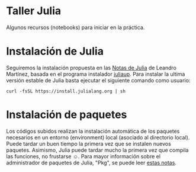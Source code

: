 # Taller Julia
Algunos recursos (notebooks) para iniciar en la práctica.


# Instalación de Julia
Seguiremos la instalación propuesta en las [Notas de Julia](https://m3g.github.io/JuliaNotes.jl/stable/workflow/) de Leandro Martínez, basada en el programa instalador [juliaup](https://github.com/JuliaLang/juliaup).
Para instalar la ultima versión estable de Julia basta ejecutar el siguiente comando como
usuario:

`curl -fsSL https://install.julialang.org | sh`

# Instalación de paquetes
Los códigos subidos realizan la instalación automática de los paquetes necesarios en un
entorno (environment) local (asociado al directorio local). Puede tardar un buen tiempo
la primera vez que se instalen nuevos paquetes. Asimismo, Julia puede tardar mucho la primera
vez que compila las funciones, no frustarse ☺.
Para mayor información sobre el administrador de paquetes de Julia, "Pkg", se puede
leer [estas notas](https://m3g.github.io/JuliaNotes.jl/stable/workflow/#Environments).